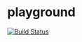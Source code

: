 # playground
[![Build Status](http://localhost:8080/buildStatus/icon?job=PipeSCM)](http://localhost:8080/job/PipeSCM/)
